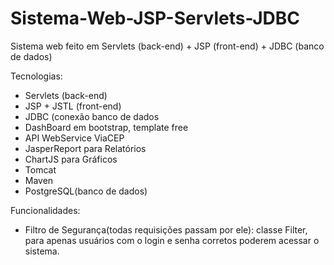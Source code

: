 # Sistema-Web-JSP-Servlets-JDBC
Sistema web feito em Servlets (back-end) + JSP (front-end) + JDBC (banco de dados)

Tecnologias:

* Servlets (back-end)
* JSP + JSTL (front-end)
* JDBC (conexão banco de dados
* DashBoard em bootstrap, template free
* API WebService ViaCEP
* JasperReport para Relatórios
* ChartJS para Gráficos
* Tomcat
* Maven
* PostgreSQL(banco de dados)

Funcionalidades:

* Filtro de Segurança(todas requisições passam por ele): classe Filter, para apenas usuários com o login e senha corretos poderem acessar o sistema.
